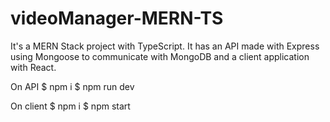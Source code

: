 # videoManager-MERN-TS
It's a MERN Stack project with TypeScript.
It has an API made with Express using Mongoose to communicate with MongoDB and a client application with React.

On API
$ npm i
$ npm run dev

On client
$ npm i
$ npm start
